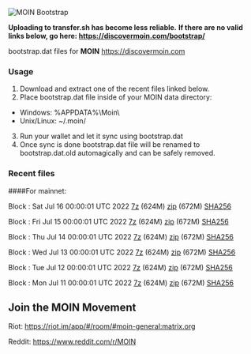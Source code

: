 ![MOIN Bootstrap](https://i.imgur.com/KjM1jMp.jpg)

**Uploading to transfer.sh has become less reliable.**
**If there are no valid links below, go here: https://discovermoin.com/bootstrap/**

bootstrap.dat files for **MOIN** https://discovermoin.com

### Usage

1. Download and extract one of the recent files linked below.
2. Place bootstrap.dat file inside of your MOIN data directory:
 - Windows: %APPDATA%\Moin\
 - Unix/Linux: ~/.moin/
3. Run your wallet and let it sync using bootstrap.dat
4. Once sync is done bootstrap.dat file will be renamed to bootstrap.dat.old automagically and can be safely removed.


### Recent files

####For mainnet:

Block : Sat Jul 16 00:00:01 UTC 2022 [7z](https://transfer.sh/szzlsh/bootstrap.dat.20220716.7z) (624M) [zip](https://transfer.sh/uI78cM/bootstrap.dat.20220716.zip) (672M) [SHA256](https://transfer.sh/mK17QS/sha256.txt)

Block : Fri Jul 15 00:00:01 UTC 2022 [7z](https://transfer.sh/U2ykQi/bootstrap.dat.20220715.7z) (624M) [zip](https://transfer.sh/iMDKao/bootstrap.dat.20220715.zip) (672M) [SHA256](https://transfer.sh/aqV679/sha256.txt)

Block : Thu Jul 14 00:00:01 UTC 2022 [7z](https://transfer.sh/UN5nwY/bootstrap.dat.20220714.7z) (624M) [zip](https://transfer.sh/wGjIeo/bootstrap.dat.20220714.zip) (672M) [SHA256](https://transfer.sh/00HDOQ/sha256.txt)

Block : Wed Jul 13 00:00:01 UTC 2022 [7z](https://transfer.sh/3QHq2A/bootstrap.dat.20220713.7z) (624M) [zip](https://transfer.sh/Vafpbd/bootstrap.dat.20220713.zip) (672M) [SHA256](https://transfer.sh/fwalXr/sha256.txt)

Block : Tue Jul 12 00:00:01 UTC 2022 [7z](https://transfer.sh/y7sCim/bootstrap.dat.20220712.7z) (624M) [zip](https://transfer.sh/duMkHl/bootstrap.dat.20220712.zip) (672M) [SHA256](https://transfer.sh/vD83wt/sha256.txt)

Block : Mon Jul 11 00:00:01 UTC 2022 [7z](https://transfer.sh/0Yjgzx/bootstrap.dat.20220711.7z) (624M) [zip](https://transfer.sh/7hyEtD/bootstrap.dat.20220711.zip) (672M) [SHA256](https://transfer.sh/DwwqY8/sha256.txt)

## Join the MOIN Movement

Riot: https://riot.im/app/#/room/#moin-general:matrix.org

Reddit: https://www.reddit.com/r/MOIN
